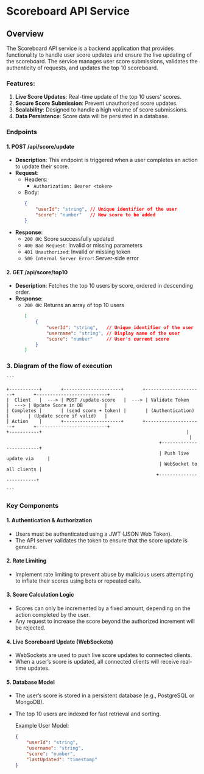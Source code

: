 # Scoreboard API Service

## Overview

The Scoreboard API service is a backend application that provides functionality to handle user score updates and ensure the live updating of the scoreboard. The service manages user score submissions, validates the authenticity of requests, and updates the top 10 scoreboard.

### Features:

1. **Live Score Updates**: Real-time update of the top 10 users' scores.
2. **Secure Score Submission**: Prevent unauthorized score updates.
3. **Scalability**: Designed to handle a high volume of score submissions.
4. **Data Persistence**: Score data will be persisted in a database.

### Endpoints

#### 1. **POST /api/score/update**

- **Description**: This endpoint is triggered when a user completes an action to update their score.
- **Request**:
  - Headers:
    - `Authorization: Bearer <token>`
  - Body:
    ```json
    {
        "userId": "string", // Unique identifier of the user
        "score": "number"   // New score to be added
    }
    ```
- **Response**:
  - `200 OK`: Score successfully updated
  - `400 Bad Request`: Invalid or missing parameters
  - `401 Unauthorized`: Invalid or missing token
  - `500 Internal Server Error`: Server-side error

#### 2. **GET /api/score/top10**

- **Description**: Fetches the top 10 users by score, ordered in descending order.
- **Response**:
  - `200 OK`: Returns an array of top 10 users
    ```json
    [
        {
            "userId": "string",   // Unique identifier of the user
            "username": "string", // Display name of the user
            "score": "number"     // User's current score
        }
    ]
    ```

### 3. **Diagram of the flow of execution**

    ```

    +-----------+       +---------------------+       +---------------------+       +--------------------------+
    |  Client   |  ---> | POST /update-score   |  ---> | Validate Token       |  ---> | Update Score in DB        |
    | Completes |       | (send score + token) |       | (Authentication)     |       | (Update score if valid)   |
    | Action    |       +---------------------+       +---------------------+       +--------------------------+
    +-----------+                                                     |
                                                                       |
                                                            +-------------------------+
                                                            | Push live update via     |
                                                            | WebSocket to all clients |
                                                           +-------------------------+
                                                           
    ```

### Key Components

#### 1. **Authentication & Authorization**

- Users must be authenticated using a JWT (JSON Web Token).
- The API server validates the token to ensure that the score update is genuine.

#### 2. **Rate Limiting**

- Implement rate limiting to prevent abuse by malicious users attempting to inflate their scores using bots or repeated calls.

#### 3. **Score Calculation Logic**

- Scores can only be incremented by a fixed amount, depending on the action completed by the user.
- Any request to increase the score beyond the authorized increment will be rejected.

#### 4. **Live Scoreboard Update (WebSockets)**

- WebSockets are used to push live score updates to connected clients.
- When a user’s score is updated, all connected clients will receive real-time updates.

#### 5. **Database Model**

- The user’s score is stored in a persistent database (e.g., PostgreSQL or MongoDB).
- The top 10 users are indexed for fast retrieval and sorting.

  Example User Model:
  ```json
  {
      "userId": "string",
      "username": "string",
      "score": "number",
      "lastUpdated": "timestamp"
  }
